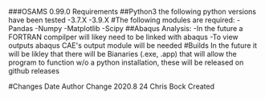 ###OSAMS 0.99.0 Requirements
##Python3
the following python versions have been tested
	-3.7.X
	-3.9.X
#The following modules are required:
	-Pandas
	-Numpy
	-Matplotlib 
	-Scipy
##Abaqus Analysis:
	-In the future a FORTRAN compilper will likey need to be linked with abaqus
	-To view outputs abaqus CAE's output module will be needed
#Builds
In the future it will be likley that there will be Bianaries (.exe, .app) that will allow the program to function w/o a python installation, these will be released on github releases

#Changes
Date		Author		Change
2020.8 24	Chris Bock	Created

